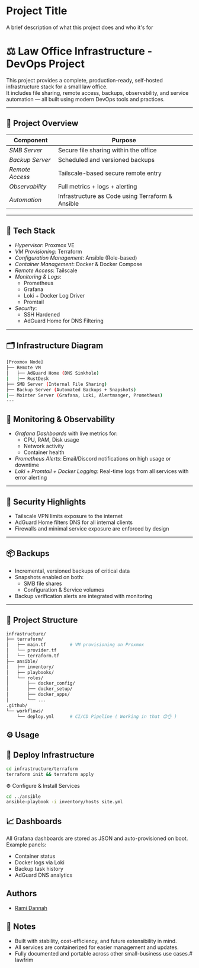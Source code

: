 
# Project Title

A brief description of what this project does and who it's for

# ⚖️ Law Office Infrastructure - DevOps Project

This project provides a complete, production-ready, self-hosted infrastructure stack for a small law office.  
It includes file sharing, remote access, backups, observability, and service automation — all built using modern DevOps tools and practices.

---

## 🚀 Project Overview

| Component        | Purpose                                          |
|------------------|--------------------------------------------------|
| *SMB Server*     | Secure file sharing within the office            |
| *Backup Server*  | Scheduled and versioned backups                  |
| *Remote Access*  | Tailscale-based secure remote entry              |
| *Observability*  | Full metrics + logs + alerting                   |
| *Automation*     | Infrastructure as Code using Terraform & Ansible |

---

## 🧰 Tech Stack

- *Hypervisor*: Proxmox VE
- *VM Provisioning*: Terraform
- *Configuration Management*: Ansible (Role-based)
- *Container Management*: Docker & Docker Compose
- *Remote Access*: Tailscale
- *Monitoring & Logs*:
  - Prometheus
  - Grafana
  - Loki + Docker Log Driver
  - Promtail
- *Security*:
  - SSH Hardened
  - AdGuard Home for DNS Filtering

---

## 🗂️ Infrastructure Diagram
```bash
[Proxmox Node]
├── Remote VM
│   ├── AdGuard Home (DNS Sinkhole)
|   |── RustDesk
├── SMB Server (Internal File Sharing)
├── Backup Server (Automated Backups + Snapshots)
|── Mointer Server (Grafana, Loki, Alertmanger, Prometheus)
---
```
## 📡 Monitoring & Observability

- *Grafana Dashboards* with live metrics for:
  - CPU, RAM, Disk usage
  - Network activity
  - Container health
- *Prometheus Alerts*: Email/Discord notifications on high usage or downtime
- *Loki + Promtail + Docker Logging*: Real-time logs from all services with error alerting

---

## 🔐 Security Highlights

- Tailscale VPN limits exposure to the internet
- AdGuard Home filters DNS for all internal clients
- Firewalls and minimal service exposure are enforced by design

---

## 📦 Backups

- Incremental, versioned backups of critical data
- Snapshots enabled on both:
  - SMB file shares
  - Configuration & Service volumes
- Backup verification alerts are integrated with monitoring

---

## 📄 Project Structure

```bash
infrastructure/
├── terraform/
│   ├── main.tf         # VM provisioning on Proxmox
│   └── provider.tf
│   └── terraform.tf
├── ansible/
│   ├── inventory/
│   ├── playbooks/
│   └── roles/
│       ├── docker_config/
│       ├── docker_setup/
│       ├── docker_apps/
│       └── ...
.github/
└── workflows/
    └── deploy.yml      # CI/CD Pipeline ( Working in that 😊👌 )
```

## ⚙️ Usage

## 🚀 Deploy Infrastructure
``` bash
cd infrastructure/terraform
terraform init && terraform apply
```
⚙️ Configure & Install Services
``` bash
cd ../ansible
ansible-playbook -i inventory/hosts site.yml
```



## 📈 Dashboards

All Grafana dashboards are stored as JSON and auto-provisioned on boot.
Example panels:
- Container status
- Docker logs via Loki
-	Backup task history
-	AdGuard DNS analytics


## Authors

- [Rami Dannah](https://www.github.com/rami-hardware)



## 🧠 Notes
-	Built with stability, cost-efficiency, and future extensibility in mind.
-	All services are containerized for easier management and updates.
-	Fully documented and portable across other small-business use cases.# lawfrim
